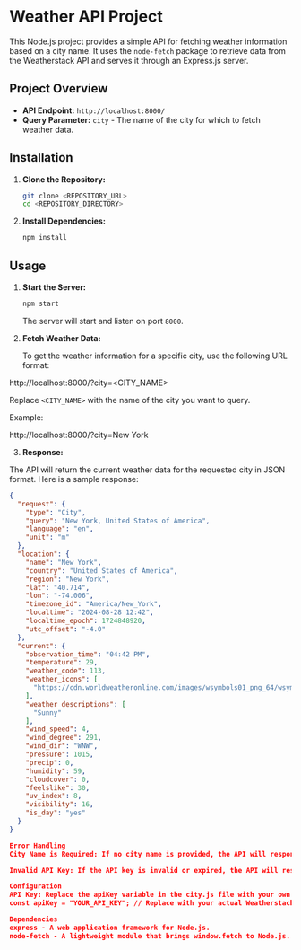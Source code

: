 # Weather API Project

This Node.js project provides a simple API for fetching weather information based on a city name. It uses the `node-fetch` package to retrieve data from the Weatherstack API and serves it through an Express.js server.

## Project Overview

- **API Endpoint:** `http://localhost:8000/`
- **Query Parameter:** `city` - The name of the city for which to fetch weather data.

## Installation

1. **Clone the Repository:**

    ```bash
    git clone <REPOSITORY_URL>
    cd <REPOSITORY_DIRECTORY>
    ```

2. **Install Dependencies:**

    ```bash
    npm install
    ```

## Usage

1. **Start the Server:**

    ```bash
    npm start
    ```

   The server will start and listen on port `8000`.

2. **Fetch Weather Data:**

   To get the weather information for a specific city, use the following URL format:

http://localhost:8000/?city=<CITY_NAME>

Replace `<CITY_NAME>` with the name of the city you want to query.

Example:

http://localhost:8000/?city=New York

3. **Response:**

The API will return the current weather data for the requested city in JSON format. Here is a sample response:

```json
{
  "request": {
    "type": "City",
    "query": "New York, United States of America",
    "language": "en",
    "unit": "m"
  },
  "location": {
    "name": "New York",
    "country": "United States of America",
    "region": "New York",
    "lat": "40.714",
    "lon": "-74.006",
    "timezone_id": "America/New_York",
    "localtime": "2024-08-28 12:42",
    "localtime_epoch": 1724848920,
    "utc_offset": "-4.0"
  },
  "current": {
    "observation_time": "04:42 PM",
    "temperature": 29,
    "weather_code": 113,
    "weather_icons": [
      "https://cdn.worldweatheronline.com/images/wsymbols01_png_64/wsymbol_0001_sunny.png"
    ],
    "weather_descriptions": [
      "Sunny"
    ],
    "wind_speed": 4,
    "wind_degree": 291,
    "wind_dir": "WNW",
    "pressure": 1015,
    "precip": 0,
    "humidity": 59,
    "cloudcover": 0,
    "feelslike": 30,
    "uv_index": 8,
    "visibility": 16,
    "is_day": "yes"
  }
}

Error Handling
City Name is Required: If no city name is provided, the API will respond with a 400 Bad Request and the message "City name is required".

Invalid API Key: If the API key is invalid or expired, the API will respond with a 400 Bad Request and an error message indicating that a valid API key is required.

Configuration
API Key: Replace the apiKey variable in the city.js file with your own Weatherstack API key.
const apiKey = "YOUR_API_KEY"; // Replace with your actual Weatherstack API key

Dependencies
express - A web application framework for Node.js.
node-fetch - A lightweight module that brings window.fetch to Node.js.
